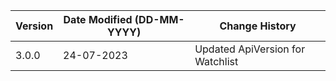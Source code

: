 | **Version** | **Date Modified (DD-MM-YYYY)** | **Change History**                             |
|-------------|--------------------------------|------------------------------------------------|
| 3.0.0       | 24-07-2023                     |Updated ApiVersion for Watchlist                |
